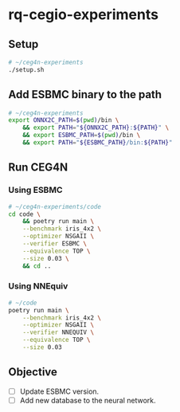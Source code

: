 # rq-cegio-experiments

## Setup

```bash
# ~/ceg4n-experiments
./setup.sh
```


## Add ESBMC binary to the path
```bash
# ~/ceg4n-experiments
export ONNX2C_PATH=$(pwd)/bin \
    && export PATH="${ONNX2C_PATH}:${PATH}" \
    && export ESBMC_PATH=$(pwd)/bin \
    && export PATH="${ESBMC_PATH}/bin:${PATH}" 
```

## Run CEG4N

### Using ESBMC
```bash
# ~/ceg4n-experiments/code
cd code \
    && poetry run main \
    --benchmark iris_4x2 \
    --optimizer NSGAII \
    --verifier ESBMC \
    --equivalence TOP \
    --size 0.03 \
    && cd ..
```

### Using NNEquiv
```bash
# ~/code
poetry run main \
    --benchmark iris_4x2 \
    --optimizer NSGAII \
    --verifier NNEQUIV \
    --equivalence TOP \
    --size 0.03
```

## Objective

- [ ] Update ESBMC version.
- [ ] Add new database to the neural network.